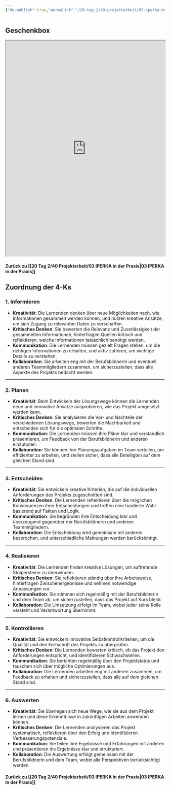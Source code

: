 ```yaml
---
{"dg-publish":true,"permalink":"/20-tag-2/40-projektarbeit/05-iperka-beispiel/"}
---
```


## Geschenkbox
<iframe src="https://drive.google.com/file/d/10AFRsDZbthDVOA4sLtb1nF4FbV3ZuOOc/preview" width="100%" height="680" allow="autoplay"></iframe>


#### Zurück zu [[20 Tag 2/40 Projektarbeit/03 IPERKA in der Praxis\|03 IPERKA in der Praxis]]
## Zuordnung der 4-Ks
### **1. Informieren**

- **Kreativität**: Die Lernenden denken über neue Möglichkeiten nach, wie Informationen gesammelt werden können, und nutzen kreative Ansätze, um sich Zugang zu relevanten Daten zu verschaffen.
- **Kritisches Denken**: Sie bewerten die Relevanz und Zuverlässigkeit der gesammelten Informationen, hinterfragen Quellen kritisch und reflektieren, welche Informationen tatsächlich benötigt werden.
- **Kommunikation**: Die Lernenden müssen gezielt Fragen stellen, um die richtigen Informationen zu erhalten, und aktiv zuhören, um wichtige Details zu verstehen.
- **Kollaboration**: Sie arbeiten eng mit der Berufsbildnerin und eventuell anderen Teammitgliedern zusammen, um sicherzustellen, dass alle Aspekte des Projekts bedacht werden.

---

### **2. Planen**

- **Kreativität**: Beim Entwickeln der Lösungswege können die Lernenden neue und innovative Ansätze ausprobieren, wie das Projekt umgesetzt werden kann.
- **Kritisches Denken**: Sie analysieren die Vor- und Nachteile der verschiedenen Lösungswege, bewerten die Machbarkeit und entscheiden sich für die optimalen Schritte.
- **Kommunikation**: Die Lernenden müssen ihre Pläne klar und verständlich präsentieren, um Feedback von der Berufsbildnerin und anderen einzuholen.
- **Kollaboration**: Sie können ihre Planungsaufgaben im Team verteilen, um effizienter zu arbeiten, und stellen sicher, dass alle Beteiligten auf dem gleichen Stand sind.

---

### **3. Entscheiden**

- **Kreativität**: Sie entwickeln kreative Kriterien, die auf die individuellen Anforderungen des Projekts zugeschnitten sind.
- **Kritisches Denken**: Die Lernenden reflektieren über die möglichen Konsequenzen ihrer Entscheidungen und treffen eine fundierte Wahl basierend auf Fakten und Logik.
- **Kommunikation**: Sie begründen ihre Entscheidung klar und überzeugend gegenüber der Berufsbildnerin und anderen Teammitgliedern.
- **Kollaboration**: Die Entscheidung wird gemeinsam mit anderen besprochen, und unterschiedliche Meinungen werden berücksichtigt.

---

### **4. Realisieren**

- **Kreativität**: Die Lernenden finden kreative Lösungen, um auftretende Stolpersteine zu überwinden.
- **Kritisches Denken**: Sie reflektieren ständig über ihre Arbeitsweise, hinterfragen Zwischenergebnisse und nehmen notwendige Anpassungen vor.
- **Kommunikation**: Sie stimmen sich regelmäßig mit der Berufsbildnerin und dem Team ab, um sicherzustellen, dass das Projekt auf Kurs bleibt.
- **Kollaboration**: Die Umsetzung erfolgt im Team, wobei jeder seine Rolle versteht und Verantwortung übernimmt.

---

### **5. Kontrollieren**

- **Kreativität**: Sie entwickeln innovative Selbstkontrollkriterien, um die Qualität und den Fortschritt des Projekts zu überprüfen.
- **Kritisches Denken**: Die Lernenden bewerten kritisch, ob das Projekt den Anforderungen entspricht, und identifizieren Schwachstellen.
- **Kommunikation**: Sie berichten regelmäßig über den Projektstatus und tauschen sich über mögliche Optimierungen aus.
- **Kollaboration**: Die Lernenden arbeiten eng mit anderen zusammen, um Feedback zu erhalten und sicherzustellen, dass alle auf dem gleichen Stand sind.

---

### **6. Auswerten**

- **Kreativität**: Sie überlegen sich neue Wege, wie sie aus dem Projekt lernen und diese Erkenntnisse in zukünftigen Arbeiten anwenden können.
- **Kritisches Denken**: Die Lernenden analysieren das Projekt systematisch, reflektieren über den Erfolg und identifizieren Verbesserungspotenziale.
- **Kommunikation**: Sie teilen ihre Ergebnisse und Erfahrungen mit anderen und präsentieren die Ergebnisse klar und strukturiert.
- **Kollaboration**: Die Auswertung erfolgt gemeinsam mit der Berufsbildnerin und dem Team, wobei alle Perspektiven berücksichtigt werden.

#### Zurück zu [[20 Tag 2/40 Projektarbeit/03 IPERKA in der Praxis\|03 IPERKA in der Praxis]]